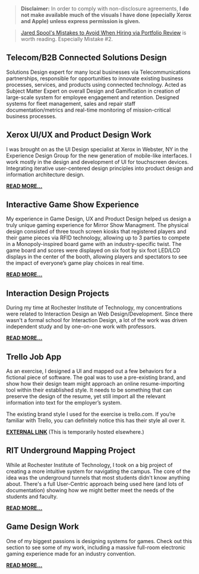 
>**Disclaimer:** In order to comply with non-disclosure agreements, __I do not make available much of the visuals I have done (epecially Xerox and Apple) unless express permission is given.__

>[Jared Spool's Mistakes to Avoid When Hiring via Portfolio Review](https://articles.uie.com/reviewing-ux-portfolios-4-high-risk-hiring-mistakes/) is worth reading. Especially Mistake #2.
## Telecom/B2B Connected Solutions Design
Solutions Design expert for many local businesses via Telecommunications partnerships, responsible for opportunities to innovate existing business processes, services, and products using connected technology. Acted as Subject Matter Expert on overall Design and Gamification in creation of large-scale system for employee engagement and retention. Designed systems for fleet management, sales and repair staff documentation/metrics and real-time monitoring of mission-critical business processes.

## Xerox UI/UX and Product Design Work

I was brought on as the UI Design specialist at Xerox in Webster, NY in the Experience Design Group for the new generation of mobile-like interfaces. I work mostly in the design and development of UI for touchscreen devices. Integrating iterative user-centered design principles into product design and information architecture design.

**[READ MORE...](xerox)**

## Interactive Game Show Experience

My experience in Game Design, UX  and Product Design helped us design a truly unique gaming experience for Mirror Show Managment. The physical design consisted of three touch screen kiosks that registered players and their game pieces via RFID technology, allowing up to 3 parties to compete in a Monopoly-inspired board game with an industry-specific twist. The game board and scores were displayed on six foot by six foot LED/LCD displays in the center of the booth, allowing players and spectators to see the impact of everyone’s game play choices in real time.

**[READ MORE...](MaxImpact)**

## Interaction Design Projects

During my time at Rochester Institute of Technology, my concentrations were related to Interaction Design an Web Design/Development. Since there wasn't a formal school for Interaction Design, a lot of the work was driven independent study and by one-on-one work with professors.

**[READ MORE...](IxD)**

## Trello Job App

As an exercise, I designed a UI and mapped out a few behaviors for a fictional piece of software. The goal was to use a pre-existing brand, and show how their design team might approach an online resume-importing tool within their established style. It needs to be something that can preserve the design of the resume, yet still import all the relevant information into text for the employer’s system.

The existing brand style I used for the exercise is trello.com. If you’re familiar with Trello, you can definitely notice this has their style all over it.

**[EXTERNAL LINK](http://www.davidsutton.net/portfolio/trello-resume-importer/)**
(This is temporarily hosted elsewhere.)

## RIT Underground Mapping Project

While at Rochester Institute of Technology, I took on a big project of creating a more intuitive system for navigating the campus. The core of the idea was the underground tunnels that most students didn't know anything about. There's a full User-Centric approach being used here (and lots of documentation) showing how we might better meet the needs of the students and faculty.

**[READ MORE...](RITmap)**

## Game Design Work
One of my biggest passions is designing systems for games. Check out this section to see some of my work, including a massive full-room electronic gaming experience made for an industry convention.

**[READ MORE...](games)**
